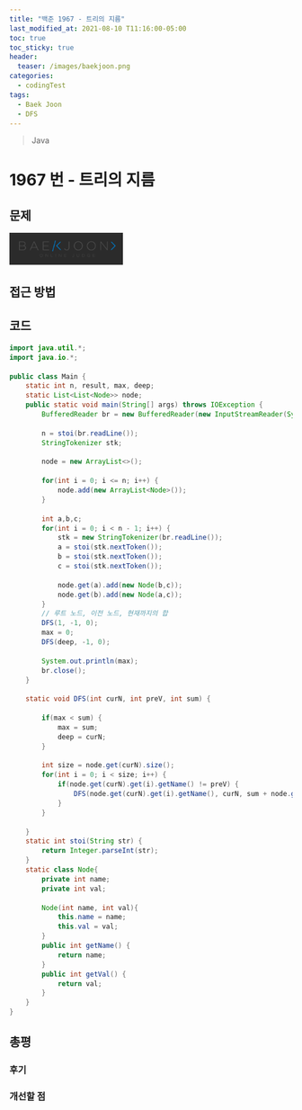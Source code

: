 ```yaml
---
title: "백준 1967 - 트리의 지름"
last_modified_at: 2021-08-10 T11:16:00-05:00
toc: true
toc_sticky: true
header:
  teaser: /images/baekjoon.png
categories:
  - codingTest
tags:
  - Baek Joon
  - DFS
---
```


> Java

# 1967 번 - 트리의 지름

## 문제

[<img src="/images/baekjoon.png" width="40%" height="40%">](https://www.acmicpc.net/problem/1967)

## 접근 방법


## 코드

```java
import java.util.*;
import java.io.*;

public class Main {
	static int n, result, max, deep;
	static List<List<Node>> node;
	public static void main(String[] args) throws IOException {
		BufferedReader br = new BufferedReader(new InputStreamReader(System.in));
    	
    	n = stoi(br.readLine());
    	StringTokenizer stk;
    	
    	node = new ArrayList<>();
    	
    	for(int i = 0; i <= n; i++) {
    		node.add(new ArrayList<Node>());
    	}
    	
    	int a,b,c;
		for(int i = 0; i < n - 1; i++) {
			stk = new StringTokenizer(br.readLine());
			a = stoi(stk.nextToken());
			b = stoi(stk.nextToken());
			c = stoi(stk.nextToken());
			
			node.get(a).add(new Node(b,c));
			node.get(b).add(new Node(a,c));
		}
		// 루트 노드, 이전 노드, 현재까지의 합
		DFS(1, -1, 0);
		max = 0;
		DFS(deep, -1, 0);
		
		System.out.println(max);
    	br.close();
	}
	
	static void DFS(int curN, int preV, int sum) {
		
		if(max < sum) {
			max = sum;
			deep = curN;
		}
		
		int size = node.get(curN).size();
		for(int i = 0; i < size; i++) {
			if(node.get(curN).get(i).getName() != preV) {
				DFS(node.get(curN).get(i).getName(), curN, sum + node.get(curN).get(i).getVal());
			}
		}
		
	}
	static int stoi(String str) {
    	return Integer.parseInt(str);
    }
	static class Node{
		private int name;
		private int val;
		
		Node(int name, int val){
			this.name = name;
			this.val = val;
		}
		public int getName() {
			return name;
		}
		public int getVal() {
			return val;
		}
	}
}
```

## 총평

### 후기

### 개선할 점

<!-- ★
<img src="/images/codingTest/bj/문제번호.PNG" width="40%" height="40%">

-->
